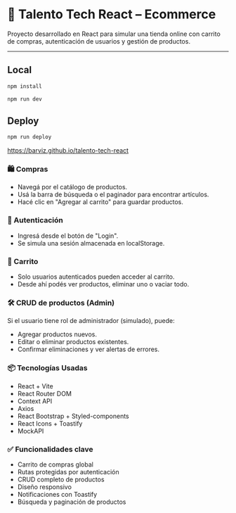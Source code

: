 
# 🛒 Talento Tech React – Ecommerce

Proyecto desarrollado en React para simular una tienda online con carrito de compras, autenticación de usuarios y gestión de productos.

---

## Local
```bash
npm install  
```
```bash
npm run dev
```

## Deploy
```bash
npm run deploy
```

https://barviz.github.io/talento-tech-react

### 🛍️ Compras
- Navegá por el catálogo de productos.
- Usá la barra de búsqueda o el paginador para encontrar artículos.
- Hacé clic en "Agregar al carrito" para guardar productos.

### 🔐 Autenticación
- Ingresá desde el botón de "Login".
- Se simula una sesión almacenada en localStorage.

### 🛒 Carrito
- Solo usuarios autenticados pueden acceder al carrito.
- Desde ahí podés ver productos, eliminar uno o vaciar todo.

### 🛠️ CRUD de productos (Admin)
Si el usuario tiene rol de administrador (simulado), puede:
- Agregar productos nuevos.
- Editar o eliminar productos existentes.
- Confirmar eliminaciones y ver alertas de errores.

### 📦 Tecnologías Usadas
- React + Vite
- React Router DOM
- Context API
- Axios
- React Bootstrap + Styled-components
- React Icons + Toastify
- MockAPI

### ✅ Funcionalidades clave
- Carrito de compras global
- Rutas protegidas por autenticación
- CRUD completo de productos
- Diseño responsivo
- Notificaciones con Toastify
- Búsqueda y paginación de productos
